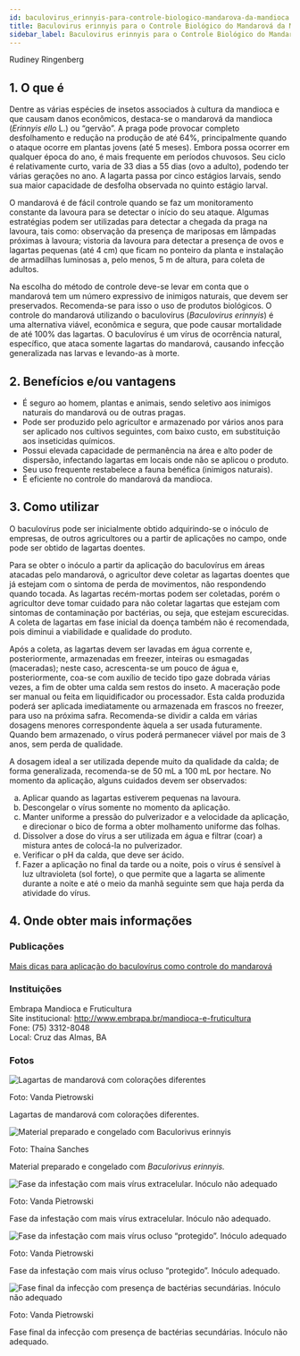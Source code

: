 ```yaml
---
id: baculovirus_erinnyis-para-controle-biologico-mandarova-da-mandioca
title: Baculovirus erinnyis para o Controle Biológico do Mandarová da Mandioca
sidebar_label: Baculovirus erinnyis para o Controle Biológico do Mandarová da Mandioca
---
```


<div class="center-textArticle">Rudiney Ringenberg</div>

## **1. O que é**

Dentre as várias espécies de insetos associados à cultura da
mandioca e que causam danos econômicos, destaca-se o
mandarová da mandioca (_Erinnyis ello_ L.) ou “gervão”. A praga
pode provocar completo desfolhamento e redução na produção
de até 64%, principalmente quando o ataque ocorre em plantas
jovens (até 5 meses). Embora possa ocorrer em qualquer época
do ano, é mais frequente em períodos chuvosos. Seu ciclo é
relativamente curto, varia de 33 dias a 55 dias (ovo a adulto),
podendo ter várias gerações no ano. A lagarta passa por cinco
estágios larvais, sendo sua maior capacidade de desfolha
observada no quinto estágio larval.

O mandarová é de fácil controle quando se faz um
monitoramento constante da lavoura para se detectar o início do
seu ataque. Algumas estratégias podem ser utilizadas para
detectar a chegada da praga na lavoura, tais como: observação
da presença de mariposas em lâmpadas próximas à lavoura;
vistoria da lavoura para detectar a presença de ovos e lagartas
pequenas (até 4 cm) que ficam no ponteiro da planta e instalação
de armadilhas luminosas a, pelo menos, 5 m de altura, para
coleta de adultos.

Na escolha do método de controle deve-se levar em conta que o
mandarová tem um número expressivo de inimigos naturais, que
devem ser preservados. Recomenda-se para isso o uso de
produtos biológicos. O controle do mandarová utilizando o
baculovírus (_Baculovirus erinnyis_) é uma alternativa viável,
econômica e segura, que pode causar mortalidade de até 100%
das lagartas. O baculovírus é um vírus de ocorrência natural,
específico, que ataca somente lagartas do mandarová,
causando infecção generalizada nas larvas e levando-as à
morte.

## **2. Benefícios e/ou vantagens**

- É seguro ao homem, plantas e animais, sendo seletivo aos
  inimigos naturais do mandarová ou de outras pragas.
- Pode ser produzido pelo agricultor e armazenado por vários
  anos para ser aplicado nos cultivos seguintes, com baixo
  custo, em substituição aos inseticidas químicos.
- Possui elevada capacidade de permanência na área e alto
  poder de dispersão, infectando lagartas em locais onde não
  se aplicou o produto.
- Seu uso frequente restabelece a fauna benéfica (inimigos
  naturais).
- É eficiente no controle do mandarová da mandioca.

## **3. Como utilizar**

O baculovírus pode ser inicialmente obtido adquirindo-se o
inóculo de empresas, de outros agricultores ou a partir de
aplicações no campo, onde pode ser obtido de lagartas doentes.

Para se obter o inóculo a partir da aplicação do baculovírus em
áreas atacadas pelo mandarová, o agricultor deve coletar as
lagartas doentes que já estejam com o sintoma de perda de
movimentos, não respondendo quando tocada. As lagartas
recém-mortas podem ser coletadas, porém o agricultor deve
tomar cuidado para não coletar lagartas que estejam com
sintomas de contaminação por bactérias, ou seja, que estejam
escurecidas. A coleta de lagartas em fase inicial da doença
também não é recomendada, pois diminui a viabilidade e
qualidade do produto.

Após a coleta, as lagartas devem ser lavadas em água corrente
e, posteriormente, armazenadas em freezer, inteiras ou
esmagadas (maceradas); neste caso, acrescenta-se um pouco
de água e, posteriormente, coa-se com auxílio de tecido tipo gaze
dobrada várias vezes, a fim de obter uma calda sem restos do
inseto. A maceração pode ser manual ou feita em liquidificador ou
processador. Esta calda produzida poderá ser aplicada
imediatamente ou armazenada em frascos no freezer, para uso
na próxima safra. Recomenda-se dividir a calda em várias
dosagens menores correspondente àquela a ser usada
futuramente. Quando bem armazenado, o vírus poderá
permanecer viável por mais de 3 anos, sem perda de qualidade.

A dosagem ideal a ser utilizada depende muito da qualidade da
calda; de forma generalizada, recomenda-se de 50 mL a 100 mL
por hectare. No momento da aplicação, alguns cuidados devem
ser observados:

<ol type="a">
  <li>Aplicar quando as lagartas estiverem pequenas na
lavoura.</li>
  <li>Descongelar o vírus somente no momento da aplicação.</li>
  <li>Manter uniforme a pressão do pulverizador e a velocidade
da aplicação, e direcionar o bico de forma a obter
molhamento uniforme das folhas.</li>
  <li>Dissolver a dose do vírus a ser utilizada em água e filtrar
(coar) a mistura antes de colocá-la no pulverizador.</li>
  <li>Verificar o pH da calda, que deve ser ácido.</li>
  <li>Fazer a aplicação no final da tarde ou a noite, pois o vírus é
sensível à luz ultravioleta (sol forte), o que permite que a
lagarta se alimente durante a noite e até o meio da manhã
seguinte sem que haja perda da atividade do vírus.</li>
</ol>

## 4. **Onde obter mais informações**

### Publicações

[Mais dicas para aplicação do baculovírus como controle do mandarová](https://bit.ly/2QW4nOL)

<div className="container-instituicoes">

### Instituições

  <div className="instituicao">
    <div className="nome-instituicao">
      Embrapa Mandioca e Fruticultura
    </div>
    <div className="site-instituicao">
      <span className="negrito">Site institucional: </span>
      <a href="http://www.embrapa.br/mandioca-e-fruticultura" target="_blank"> http://www.embrapa.br/mandioca-e-fruticultura</a>
    </div>
    <div className="telefone-instituicao">
      <span className="negrito">Fone:</span> (75) 3312-8048
    </div>
    <div className="cidade-uf-instituicao">
      <span className="negrito">Local:</span> Cruz das Almas, BA
    </div>    
  </div>
</div>

### Fotos 

<div class="container-img"> 

  ![Lagartas de mandarová com colorações diferentes](/img/docs/17_baculovirus/FOTO_01.jpg)

  <span class="legenda-foto-fonte">Foto: Vanda Pietrowski</span>
  <div className="legenda-foto">Lagartas de mandarová com colorações diferentes.</div>
</div>

<div class="container-img"> 

  ![Material preparado e congelado com Baculorivus erinnyis](/img/docs/17_baculovirus/FOTO_02.jpg)

  <span class="legenda-foto-fonte">Foto: Thaína Sanches</span>
  <div className="legenda-foto">Material preparado e congelado com <em>Baculorivus erinnyis.</em></div>
</div>

<div class="container-img"> 

  ![Fase da infestação com mais vírus extracelular. Inóculo não adequado](/img/docs/17_baculovirus/FOTO_03.jpg)

  <span class="legenda-foto-fonte">Foto: Vanda Pietrowski</span>
  <div className="legenda-foto">Fase da infestação com mais vírus extracelular. Inóculo não adequado.</div>
</div>

<div class="container-img"> 

  ![Fase da infestação com mais vírus ocluso “protegido”. Inóculo adequado](/img/docs/17_baculovirus/FOTO_04.jpg)

  <span class="legenda-foto-fonte">Foto: Vanda Pietrowski</span>
  <div className="legenda-foto">Fase da infestação com mais vírus ocluso “protegido”. Inóculo adequado.</div>
</div>

<div class="container-img"> 

  ![Fase final da infecção com presença de bactérias secundárias. Inóculo não adequado](/img/docs/17_baculovirus/FOTO_05.jpg)

  <span class="legenda-foto-fonte">Foto: Vanda Pietrowski</span>
  <div className="legenda-foto">Fase final da infecção com presença de bactérias secundárias. Inóculo não adequado.</div>
</div>